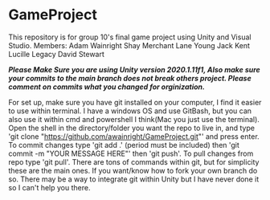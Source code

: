 # GameProject
This repository is for group 10's final game project using Unity and Visual Studio.
Members:
Adam Wainright
Shay Merchant
Lane Young
Jack Kent
Lucille Legacy
David Stewart

***Please Make Sure you are using Unity version 2020.1.11f1,
   Also make sure your commits to the main branch does not break others project.
   Please comment on commits what you changed for orginization.***
   

For set up, make sure you have git installed on your computer, I find it easier to use within terminal. I have a windows OS and use GitBash, but you can also use it within cmd and powershell I think(Mac you just use the terminal). Open the shell in the directory/folder you want the repo to live in, and type 'git clone "https://github.com/awainright/GameProject.git"' and press enter. To commit changes type 'git add .' (period must be included) then 'git commit -m "YOUR MESSAGE HERE"' then 'git push'. To pull changes from repo type 'git pull'. There are tons of commands within git, but for simplicity these are the main ones. If you want/know how to fork your own branch do so. There may be a way to integrate git within Unity but I have never done it so I can't help you there. 
